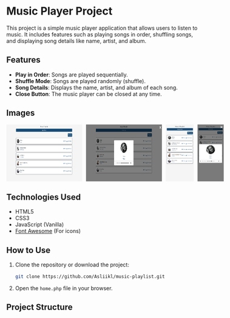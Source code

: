 # Music Player Project

This project is a simple music player application that allows users to listen to music. It includes features such as playing songs in order, shuffling songs, and displaying song details like name, artist, and album.

## Features

- **Play in Order**: Songs are played sequentially.
- **Shuffle Mode**: Songs are played randomly (shuffle).
- **Song Details**: Displays the name, artist, and album of each song.
- **Close Button**: The music player can be closed at any time.

## Images

<div style="display: flex; justify-content: space-around; gap: 10px;">
  <img src="images/web1.png" alt="Screenshot 1" width="200" height="150">
  <img src="images/web3.png" alt="Screenshot 2" width="200" height="150">
  <img src="images/mobil1.png" alt="Screenshot 3" width="200" height="150">
  <img src="images/mobil2.png" alt="Screenshot 4" width="200" height="150">
</div>

## Technologies Used

- HTML5
- CSS3
- JavaScript (Vanilla)
- [Font Awesome](https://fontawesome.com/) (For icons)

## How to Use

1. Clone the repository or download the project:

    ```bash
    git clone https://github.com/Asliikl/music-playlist.git
    ```

2. Open the `home.php` file in your browser.

## Project Structure


